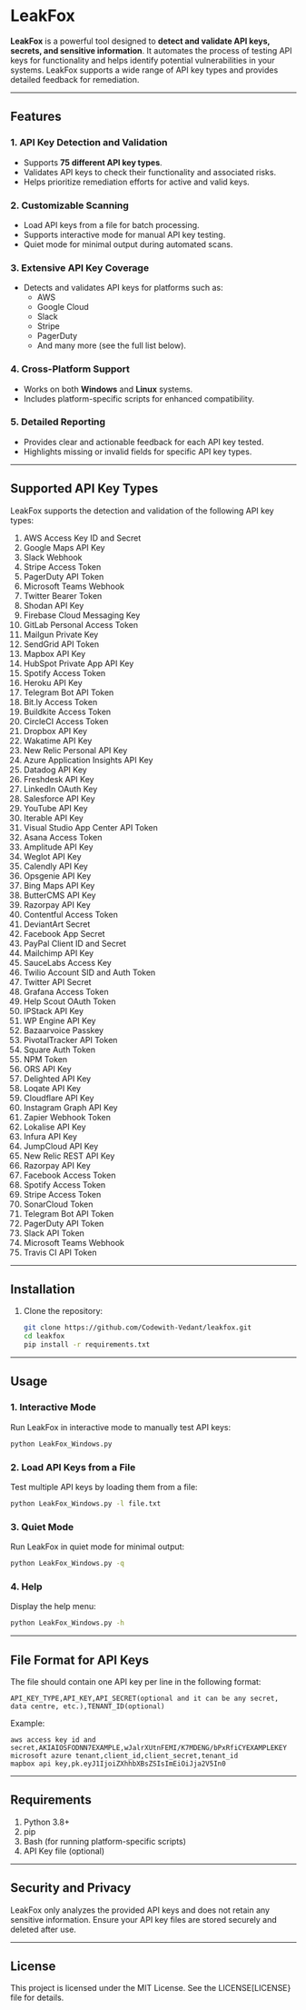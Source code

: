 # LeakFox

**LeakFox** is a powerful tool designed to **detect and validate API keys, secrets, and sensitive information**. It automates the process of testing API keys for functionality and helps identify potential vulnerabilities in your systems. LeakFox supports a wide range of API key types and provides detailed feedback for remediation.

---

## Features

### 1. **API Key Detection and Validation**
   - Supports **75 different API key types**.
   - Validates API keys to check their functionality and associated risks.
   - Helps prioritize remediation efforts for active and valid keys.

### 2. **Customizable Scanning**
   - Load API keys from a file for batch processing.
   - Supports interactive mode for manual API key testing.
   - Quiet mode for minimal output during automated scans.

### 3. **Extensive API Key Coverage**
   - Detects and validates API keys for platforms such as:
     - AWS
     - Google Cloud
     - Slack
     - Stripe
     - PagerDuty
     - And many more (see the full list below).

### 4. **Cross-Platform Support**
   - Works on both **Windows** and **Linux** systems.
   - Includes platform-specific scripts for enhanced compatibility.

### 5. **Detailed Reporting**
   - Provides clear and actionable feedback for each API key tested.
   - Highlights missing or invalid fields for specific API key types.

---

## Supported API Key Types

LeakFox supports the detection and validation of the following API key types:

1. AWS Access Key ID and Secret  
2. Google Maps API Key  
3. Slack Webhook  
4. Stripe Access Token  
5. PagerDuty API Token  
6. Microsoft Teams Webhook  
7. Twitter Bearer Token  
8. Shodan API Key  
9. Firebase Cloud Messaging Key  
10. GitLab Personal Access Token  
11. Mailgun Private Key  
12. SendGrid API Token  
13. Mapbox API Key  
14. HubSpot Private App API Key  
15. Spotify Access Token  
16. Heroku API Key  
17. Telegram Bot API Token  
18. Bit.ly Access Token  
19. Buildkite Access Token  
20. CircleCI Access Token  
21. Dropbox API Key  
22. Wakatime API Key  
23. New Relic Personal API Key  
24. Azure Application Insights API Key  
25. Datadog API Key  
26. Freshdesk API Key  
27. LinkedIn OAuth Key  
28. Salesforce API Key  
29. YouTube API Key  
30. Iterable API Key  
31. Visual Studio App Center API Token  
32. Asana Access Token  
33. Amplitude API Key  
34. Weglot API Key  
35. Calendly API Key  
36. Opsgenie API Key  
37. Bing Maps API Key  
38. ButterCMS API Key  
39. Razorpay API Key  
40. Contentful Access Token  
41. DeviantArt Secret  
42. Facebook App Secret  
43. PayPal Client ID and Secret  
44. Mailchimp API Key  
45. SauceLabs Access Key  
46. Twilio Account SID and Auth Token  
47. Twitter API Secret  
48. Grafana Access Token  
49. Help Scout OAuth Token  
50. IPStack API Key  
51. WP Engine API Key  
52. Bazaarvoice Passkey  
53. PivotalTracker API Token  
54. Square Auth Token  
55. NPM Token  
56. ORS API Key  
57. Delighted API Key  
58. Loqate API Key  
59. Cloudflare API Key  
60. Instagram Graph API Key  
61. Zapier Webhook Token  
62. Lokalise API Key  
63. Infura API Key  
64. JumpCloud API Key  
65. New Relic REST API Key  
66. Razorpay API Key  
67. Facebook Access Token  
68. Spotify Access Token  
69. Stripe Access Token  
70. SonarCloud Token  
71. Telegram Bot API Token  
72. PagerDuty API Token  
73. Slack API Token  
74. Microsoft Teams Webhook  
75. Travis CI API Token  

---

## Installation

1. Clone the repository:
   ```bash
   git clone https://github.com/Codewith-Vedant/leakfox.git
   cd leakfox
   pip install -r requirements.txt
   ```

---

## Usage

### 1. **Interactive Mode**
   Run LeakFox in interactive mode to manually test API keys:
   ```bash
   python LeakFox_Windows.py
   ```

### 2. **Load API Keys from a File**
   Test multiple API keys by loading them from a file:
   ```bash
   python LeakFox_Windows.py -l file.txt
   ```

### 3. **Quiet Mode**
   Run LeakFox in quiet mode for minimal output:
   ```bash
   python LeakFox_Windows.py -q
   ```

### 4. **Help**
   Display the help menu:
   ```bash
   python LeakFox_Windows.py -h
   ```

---

## File Format for API Keys

The file should contain one API key per line in the following format:
```
API_KEY_TYPE,API_KEY,API_SECRET(optional and it can be any secret, data centre, etc.),TENANT_ID(optional)
```

Example:
```
aws access key id and secret,AKIAIOSFODNN7EXAMPLE,wJalrXUtnFEMI/K7MDENG/bPxRfiCYEXAMPLEKEY
microsoft azure tenant,client_id,client_secret,tenant_id
mapbox api key,pk.eyJ1IjoiZXhhbXBsZSIsImEiOiJja2V5In0
```

---

## Requirements

1. Python 3.8+
2. pip
3. Bash (for running platform-specific scripts)
4. API Key file (optional)

---

## Security and Privacy

LeakFox only analyzes the provided API keys and does not retain any sensitive information. Ensure your API key files are stored securely and deleted after use.

---

## License

This project is licensed under the MIT License. See the LICENSE[LICENSE} file for details.
